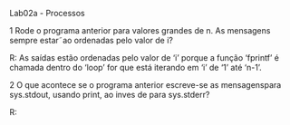 Lab02a - Processos

1 Rode o programa anterior para valores grandes de n. As mensagens sempre estar˜ao ordenadas pelo valor de i?

R: As saídas estão ordenadas pelo valor de ‘i’ porque a função ‘fprintf’ é chamada dentro do ‘loop’ for que está iterando em ‘i’ de ‘1’ até ‘n-1’.

2 O que acontece se o programa anterior escreve-se as mensagenspara sys.stdout, usando print, ao inves de para sys.stderr?

R:
